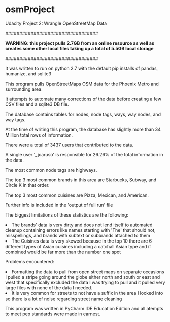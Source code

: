# osmProject
Udacity Project 2: Wrangle OpenStreetMap Data


#################################

<strong>WARNING: this project pulls 2.7GB from an online resource as well as creates some other local files taking up a total of 5.5GB local storage</strong>

#################################


It was written to run on python 2.7 with the default pip installs of pandas, humanize, and sqlite3

This program pulls OpenStreetMaps OSM data for the Phoenix Metro and surrounding area.

It attempts to automate many corrections of the data before creating a few CSV files and a sqlite3 DB file.

The database contains tables for nodes, node tags, ways, way nodes, and way tags.

At the time of writing this program, the database has slightly more than 34 Million total rows of information.

There were a total of 3437 users that contributed to the data.

A single user '_jcaruso' is responsible for 26.26% of the total information in the data.

The most common node tags are highways.

The top 3 most common brands in this area are Starbucks, Subway, and Circle K in that order.

The top 3 most common cuisines are Pizza, Mexican, and American.

Further info is included in the 'output of full run' file

The biggest limitations of these statistics are the following:
<li>The brands' data is very dirty and does not lend itself to automated cleanup containing errors like names starting with 'The' that should not, misspellings, and brands with subtext or subbrands attached to them </li>
<li>The Cuisines data is very skewed because in the top 10 there are 6 different types of Asian cuisines including a catchall Asian type and if combined would be far more than the number one spot</li>

Problems encountered:
<li>Formatting the data to pull from open street maps on separate occasions I pulled a stripe going around the globe either north and south or east and west that specifically excluded the data I was trying to pull and it pulled very large files with none of the data I needed. </li>
<li>It is very common for streets to not have a suffix in the area I looked into so there is a lot of noise regarding street name cleaning</li>


This program was written in PyCharm IDE Education Edition and all atempts to meet pep standards were made in earnest. 
